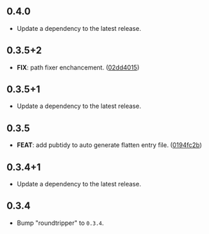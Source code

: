 ## 0.4.0

- Update a dependency to the latest release.

## 0.3.5+2

 - **FIX**: path fixer enchancement. ([02dd4015](https://github.com/v42one/dartx/commit/02dd40152186c52d6c937f5298f8e0fdcb77001a))

## 0.3.5+1

 - Update a dependency to the latest release.

## 0.3.5

 - **FEAT**: add pubtidy to auto generate flatten entry file. ([0194fc2b](https://github.com/v42one/dartx/commit/0194fc2b332528a07d921b28e8fd7145a0eac463))

## 0.3.4+1

 - Update a dependency to the latest release.

## 0.3.4

 - Bump "roundtripper" to `0.3.4`.

